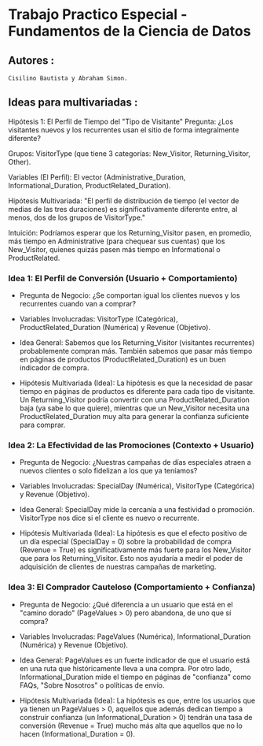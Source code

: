 # Trabajo Practico Especial - Fundamentos de la Ciencia de Datos

## Autores : 
    Cisilino Bautista y Abraham Simon.

## Ideas para multivariadas :

Hipótesis 1: El Perfil de Tiempo del "Tipo de Visitante"
Pregunta: ¿Los visitantes nuevos y los recurrentes usan el sitio de forma integralmente diferente?

Grupos: VisitorType (que tiene 3 categorías: New_Visitor, Returning_Visitor, Other).

Variables (El Perfil): El vector (Administrative_Duration, Informational_Duration, ProductRelated_Duration).

Hipótesis Multivariada: "El perfil de distribución de tiempo (el vector de medias de las tres duraciones) es significativamente diferente entre, al menos, dos de los grupos de VisitorType."

Intuición: Podríamos esperar que los Returning_Visitor pasen, en promedio, más tiempo en Administrative (para chequear sus cuentas) que los New_Visitor, quienes quizás pasen más tiempo en Informational o ProductRelated.

### Idea 1: El Perfil de Conversión (Usuario + Comportamiento)
- Pregunta de Negocio: ¿Se comportan igual los clientes nuevos y los recurrentes cuando van a comprar?

- Variables Involucradas: VisitorType (Categórica), ProductRelated_Duration (Numérica) y Revenue (Objetivo).

- Idea General: Sabemos que los Returning_Visitor (visitantes recurrentes) probablemente compran más. También sabemos que pasar más tiempo en páginas de productos (ProductRelated_Duration) es un buen indicador de compra.

- Hipótesis Multivariada (Idea): La hipótesis es que la necesidad de pasar tiempo en páginas de productos es diferente para cada tipo de visitante. Un Returning_Visitor podría convertir con una ProductRelated_Duration baja (ya sabe lo que quiere), mientras que un New_Visitor necesita una ProductRelated_Duration muy alta para generar la confianza suficiente para comprar.

### Idea 2: La Efectividad de las Promociones (Contexto + Usuario)
- Pregunta de Negocio: ¿Nuestras campañas de días especiales atraen a nuevos clientes o solo fidelizan a los que ya teníamos?

- Variables Involucradas: SpecialDay (Numérica), VisitorType (Categórica) y Revenue (Objetivo).

- Idea General: SpecialDay mide la cercanía a una festividad o promoción. VisitorType nos dice si el cliente es nuevo o recurrente.

- Hipótesis Multivariada (Idea): La hipótesis es que el efecto positivo de un día especial (SpecialDay = 0) sobre la probabilidad de compra (Revenue = True) es significativamente más fuerte para los New_Visitor que para los Returning_Visitor. Esto nos ayudaría a medir el poder de adquisición de clientes de nuestras campañas de marketing.

### Idea 3: El Comprador Cauteloso (Comportamiento + Confianza)
- Pregunta de Negocio: ¿Qué diferencia a un usuario que está en el "camino dorado" (PageValues > 0) pero abandona, de uno que sí compra?

- Variables Involucradas: PageValues (Numérica), Informational_Duration (Numérica) y Revenue (Objetivo).

- Idea General: PageValues es un fuerte indicador de que el usuario está en una ruta que históricamente lleva a una compra. Por otro lado, Informational_Duration mide el tiempo en páginas de "confianza" como FAQs, "Sobre Nosotros" o políticas de envío.

- Hipótesis Multivariada (Idea): La hipótesis es que, entre los usuarios que ya tienen un PageValues > 0, aquellos que además dedican tiempo a construir confianza (un Informational_Duration > 0) tendrán una tasa de conversión (Revenue = True) mucho más alta que aquellos que no lo hacen (Informational_Duration = 0).
